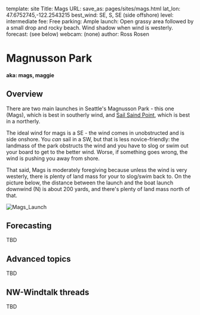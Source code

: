 template: site
Title: Mags
URL:
save_as: pages/sites/mags.html
lat_lon: 47.6752745,-122.2543215
best_wind: SE, S, SE (side offshore)
level: intermediate
fee: Free
parking: Ample
launch: Open grassy area followed by a small drop and rocky beach. Wind shadow when wind is westerly.
forecast: (see below)
webcam: (none)
author: Ross Rosen

# Magnusson Park

#### aka: mags, maggie

## Overview

There are two main launches in Seattle's Magnusson Park - this one (Mags),
which is best in southerly wind, and [Sail Saind Point](/pages/sites/ssp.html),
which is best in a northerly.

The ideal wind for mags is a SE - the wind comes in unobstructed and is side
onshore. You _can_ sail in a SW, but that is less novice-friendly: the landmass
of the park obstructs the wind and you have to slog or swim out your board
to get to the better wind. Worse, if something goes wrong, the wind is pushing
you away from shore.

That said, Mags is moderately foregiving because unless the wind is very westerly,
there is plenty of land mass for your to slog/swim back to. On the picture below,
the distance between the launch and the boat launch downwind (N) is about 200 yards,
and there's plenty of land mass north of that. 

![Mags_Launch](/images/mags_overview.jpg)

## Forecasting

TBD



## Advanced topics

TBD

## NW-Windtalk threads

TBD
